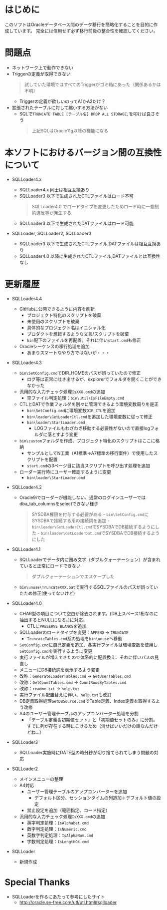 # はじめに
このソフトはOracleデータベース間のデータ移行を簡略化することを目的に作成しています。
完全には信用せず必ず移行前後の整合性を確認してください。


# 問題点
- ネットワーク上で動作できない
- Triggerの定義が取得できない
	> 試していた環境ではすべてのTriggerがゴミ箱にあった（関係あるかは不明）
	- Triggerの定義が欲しいのってA1かA2だけ？
- 拡張されたテーブルに対して縮小する方法がない
	- SQLで`TRUNCATE TABLE [テーブル名] DROP ALL STORAGE;`を叩けば良さそう
		> 上記SQLはOracle11g以降の機能になる

# 本ソフトにおけるバージョン間の互換性について
* SQLLoader4.x
	- SQLLoader4.x 同士は相互互換あり
	- SQLLoader3 以下で生成されたCTLファイルはロード不可
		> SQLLoader4.0 でロードタイプを変更したためロード時に一意制約違反等が発生する
	- SQLLoader3 以下で生成されたDATファイルはロード可能
	
* SQLLoader, SQLLoader2, SQLLoader3
	- SQLLoader3 以下で生成されたCTLファイル,DATファイルは相互互換あり
	- SQLLoader4.0 以降に生成されたCTLファイル,DATファイルとは互換性なし

# 更新履歴
* SQLLoader4.4
	- GitHubに公開できるように内容を刷新
		- プロジェクト特化のスクリプトを破棄
		- 未使用のスクリプトを破棄
		- 具体的なプロジェクト名はイニシャル化
		- プロダクトを想起するような文言/スクリプトを破棄
		- `bin`配下のファイルを再配置。それに伴い`start.cmd`も修正
	- Oracleシーケンスの移行処理を追加
		- あまりスマートなやり方ではないが・・・
		
* SQLLoader4.3
	- `bin\SetConfig.cmd`でDIR_HOMEのパスが誤っていたので修正
		- ログ等は正常に吐き出せるが、explorerでフォルダを開くことができなかった
	- 汎用的な入力チェック処理`IsXXX.cmd`の追加
		- 空ファイル判定処理：`bin\util\IsFileEmpty.cmd`
	- CTLとDATで作業フォルダを別々に管理できるよう環境変数周りを是正
		- `bin\SetConfig.cmd`に環境変数`DIR_CTL`を追加
		- `bin\loader\GetLoaderCtl.cmd`を追加した環境変数に従って修正
		- `bin\loader\StartLoader.cmd`
			- LOGファイルもわざわざ移動する必要性がないので直接logフォルダに落とすよう変更
	- `bin\custom`フォルダを作成、プロジェクト特化のスクリプトはここに格納
		- サンプルとしてN工業（A1標準→A7標準の移行案件）で使用したスクリプトを配置
		- `start.cmd`の3ページ目に該当スクリプトを呼び出す処理を追加
	- ローダー実行時にユーザー確認するように変更
		- `bin\loader\StartLoader.cmd`

* SQLLoader4.2
	- Oracle9iでローダーが機能しない、通常のログインユーザーではdba_tab_columnsをselectできない様子
		> SYSDBA権限を付与する必要がある
			- `bin\SetConfig.cmd`にSYSDBAで接続する用の接続詞を追加
			- `bin\loader\GetLoaderCtl.cmd`でSYSDBAでDB接続するようにした
			- `bin\loader\GetLoaderDat.cmd`でSYSDBAでDB接続するようにした

* SQLLoader4.1
	- SQLLoaderでデータ内に囲み文字（ダブルクォーテーション）が含まれていると正常にロードできない
		> ダブルクォーテーションでエスケープした
	- `bin\unuse\TruncateXXX.bat`で実行するSQLファイルのパスが誤っていたため修正(使ってないけど)

* SQLLoader4.0
	- CHAR型の項目について空白が除去されます。(DB上スペース1桁なのに抽出するとNULLになる。)に対応。
		- CTLに`PRESERVE BLANKS`を追加
	- SQLLoaderのロードタイプを変更：`APPEND` -> `TRUNCATE`
		- `TruncateTables.cmd`系の処理を`bin\unuse`へ移動
	- `SetConfig.cmd`に自己定義を追加、各実行ファイルは環境変数を使用し`SetConfig.cmd`を実行するように変更
	- 実行ファイルが増えてきたので体系的に配置換え、それに伴いパスの見直し
	- メニューにDB接続詞を表示するよう変更
	- 改称：`GenerateLoaderTables.cmd` -> `GetUserTables.cmd`
	- 改称：`GetCountTables.cmd` -> `CountRowsByTables.cmd`
	- 改称：`readme.txt` -> `help.txt`
	- 実行ファイル配置替えに伴い、`help.txt`も改訂
	- DB定義取得処理`GetDBSource.cmd`でTable定義、Index定義を取得するよう改修
	- A4のユーザー管理テーブルのアップコンバーター処理を分割
		- 「テーブル定義＆初期値セット」と「初期値セットのみ」に分割。すでに列が存在する時にこけるため（消せばいいだけの話なんだけどね…）

* SQLLoader3
	- SQLLoader実施時にDATE型の時分秒が切り捨てられてしまう問題の対応

* SQLLoader2
	- メインメニューの整理
	- A4対応
		- ユーザー管理テーブルのアップコンバーターを追加
			- デフォルト区分、セッションタイムの列追加＋デフォルト値の設定
		- 禁止設定を追加（範囲指定、コード指定）
	- 汎用的な入力チェック処理`IsXXX.cmd`の追加
		- 英字判定処理：`IsAlphabet.cmd`
		- 数字判定処理：`IsNumeric.cmd`
		- 英数字判定処理：`IsAlphaNum.cmd`
		- 字数判定処理：`IsLengthOk.cmd`

* SQLLoader
	- 新規作成

# Special Thanks
- SQLLoaderを作るにあたって参考にしたサイト
	- http://oracle.se-free.com/utl/utl.html#sqlloader
